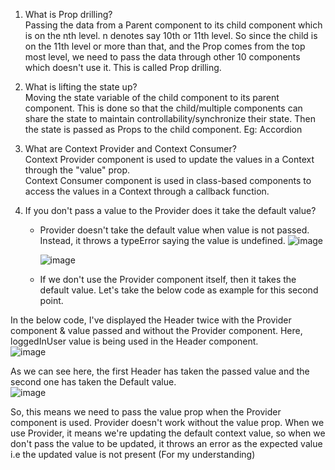 1. What is Prop drilling?  
   Passing the data from a Parent component to its child component which is on the nth level. n denotes say 10th or 11th level. So since the child is on the 11th level or more than that, and the Prop comes from the top most level, we need to pass the data through other 10 components which doesn't use it. This is called Prop drilling.

2. What is lifting the state up?  
   Moving the state variable of the child component to its parent component. This is done so that the child/multiple components can share the state to maintain controllability/synchronize their state. Then the state is passed as Props to the child component. Eg: Accordion

3. What are Context Provider and Context Consumer?  
   Context Provider component is used to update the values in a Context through the "value" prop.  
   Context Consumer component is used in class-based components to access the values in a Context through a callback function.

4. If you don't pass a value to the Provider does it take the default value?  
   - Provider doesn't take the default value when value is not passed. Instead, it throws a typeError saying the value is undefined.
     ![image](https://github.com/Gayathri229/NamasteReact/assets/60467364/cb7da09f-8415-42c3-81cc-c018a8d11d24)  

     ![image](https://github.com/Gayathri229/NamasteReact/assets/60467364/443ef73f-efc8-4841-9c8e-b7b2c4f18b20)  

   - If we don't use the Provider component itself, then it takes the default value. Let's take the below code as example for this second point.  

In the below code, I've displayed the Header twice with the Provider component & value passed and without the Provider component. Here, loggedInUser value is being used in the Header component.  
![image](https://github.com/Gayathri229/NamasteReact/assets/60467364/eac47036-d1bd-493a-a386-da12fb1e8fcc)

As we can see here, the first Header has taken the passed value and the second one has taken the Default value.  
![image](https://github.com/Gayathri229/NamasteReact/assets/60467364/85157b93-363c-4cb5-983b-91ed91221109)  

So, this means we need to pass the value prop when the Provider component is used. Provider doesn't work without the value prop. When we use Provider, it means we're updating the default context value, so when we don't pass the value to be updated, it throws an error as the expected value i.e the updated value is not present (For my understanding)  

